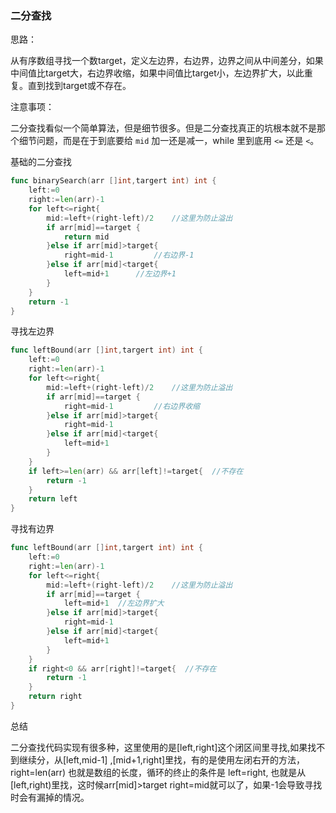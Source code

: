 ### 二分查找

思路：

从有序数组寻找一个数target，定义左边界，右边界，边界之间从中间差分，如果中间值比target大，右边界收缩，如果中间值比target小，左边界扩大，以此重复。直到找到target或不存在。

注意事项：

二分查找看似一个简单算法，但是细节很多。但是二分查找真正的坑根本就不是那个细节问题，而是在于到底要给 `mid` 加一还是减一，while 里到底用 `<=` 还是 `<`。

基础的二分查找

```go
func binarySearch(arr []int,targert int) int {
    left:=0
    right:=len(arr)-1
    for left<=right{
        mid:=left+(right-left)/2	//这里为防止溢出
        if arr[mid]==target {
            return mid		
        }else if arr[mid]>target{
            right=mid-1			//右边界-1
        }else if arr[mid]<target{
            left=mid+1		//左边界+1
        }
    }
    return -1
}
```

寻找左边界

```go
func leftBound(arr []int,targert int) int {
	left:=0
    right:=len(arr)-1
    for left<=right{
        mid:=left+(right-left)/2	//这里为防止溢出
        if arr[mid]==target {
    		right=mid-1			//右边界收缩        
        }else if arr[mid]>target{
            right=mid-1
        }else if arr[mid]<target{
            left=mid+1
        }
    }
    if left>=len(arr) && arr[left]!=target{  //不存在
        return -1
    }
	return left
}
```

寻找有边界

```go
func leftBound(arr []int,targert int) int {
	left:=0
    right:=len(arr)-1
    for left<=right{
        mid:=left+(right-left)/2	//这里为防止溢出
        if arr[mid]==target {
    		left=mid+1	//左边界扩大
        }else if arr[mid]>target{
            right=mid-1
        }else if arr[mid]<target{
            left=mid+1
        }
    }
    if right<0 && arr[right]!=target{  //不存在
        return -1
    }
	return right	
}
```

总结

二分查找代码实现有很多种，这里使用的是[left,right]这个闭区间里寻找,如果找不到继续分，从[left,mid-1] ,[mid+1,right]里找，有的是使用左闭右开的方法，right=len(arr) 也就是数组的长度，循环的终止的条件是 left=right, 也就是从[left,right)里找，这时候arr[mid]>target right=mid就可以了，如果-1会导致寻找时会有漏掉的情况。